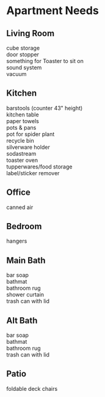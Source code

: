 # Apartment Needs

## Living Room

cube storage  
door stopper  
something for Toaster to sit on  
sound system  
vacuum

## Kitchen

barstools (counter 43" height)  
kitchen table  
paper towels  
pots & pans  
pot for spider plant  
recycle bin  
silverware holder  
sodastream  
toaster oven  
tupperwares/food storage  
label/sticker remover  

## Office

canned air

## Bedroom

hangers

## Main Bath

bar soap  
bathmat  
bathroom rug  
shower curtain  
trash can with lid  

## Alt Bath

bar soap  
bathmat  
bathroom rug  
trash can with lid

## Patio

foldable deck chairs
